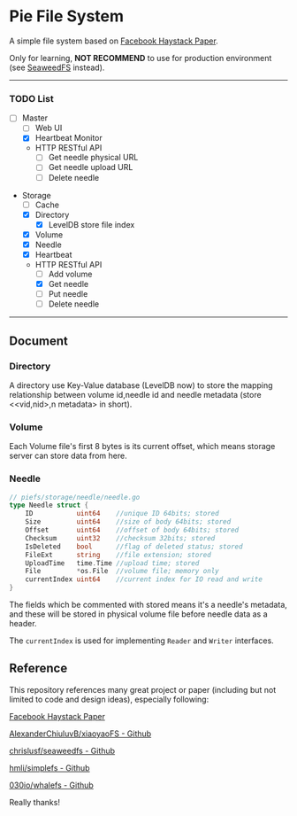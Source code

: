# Pie File System

A simple file system based on [Facebook Haystack Paper](https://www.usenix.org/legacy/event/osdi10/tech/full_papers/Beaver.pdf).

Only for learning, **NOT RECOMMEND** to use for production environment (see [SeaweedFS](https://github.com/chrislusf/seaweedfs) instead).

---
### TODO List
- [ ] Master
    - [ ] Web UI
    - [x] Heartbeat Monitor
    - HTTP RESTful API
      - [ ] Get needle physical URL
      - [ ] Get needle upload URL
      - [ ] Delete needle
- Storage
  - [ ] Cache
  - [x] Directory
    - [x] LevelDB store file index
  - [x] Volume
  - [x] Needle
  - [x] Heartbeat
  - HTTP RESTful API
    - [ ] Add volume
    - [x] Get needle
    - [ ] Put needle
    - [ ] Delete needle
---

## Document

### Directory

A directory use Key-Value database (LevelDB now) to store the mapping relationship between volume id,needle id and needle metadata (store <<vid,nid>,n metadata> in short). 

### Volume

Each Volume file's first 8 bytes is its current offset, which means storage server can store data from here.

### Needle

```go
// piefs/storage/needle/needle.go
type Needle struct {
	ID           uint64    //unique ID 64bits; stored
	Size         uint64    //size of body 64bits; stored
	Offset       uint64    //offset of body 64bits; stored
	Checksum     uint32    //checksum 32bits; stored
	IsDeleted    bool      //flag of deleted status; stored
	FileExt      string    //file extension; stored
	UploadTime   time.Time //upload time; stored
	File         *os.File  //volume file; memory only
	currentIndex uint64    //current index for IO read and write
}
```

The fields which be commented with stored means it's a needle's metadata, and these will be stored in physical volume file before needle data as a header.

The `currentIndex` is used for implementing `Reader` and `Writer` interfaces.

## Reference

This repository references many great project or paper (including but not limited to code and design ideas), especially following:

[Facebook Haystack Paper](https://www.usenix.org/legacy/event/osdi10/tech/full_papers/Beaver.pdf)

[AlexanderChiuluvB/xiaoyaoFS - Github](https://github.com/AlexanderChiuluvB/xiaoyaoFS)

[chrislusf/seaweedfs - Github](https://github.com/chrislusf/seaweedfs)

[hmli/simplefs - Github](https://github.com/hmli/simplefs)

[030io/whalefs - Github](https://github.com/030io/whalefs)

Really thanks!